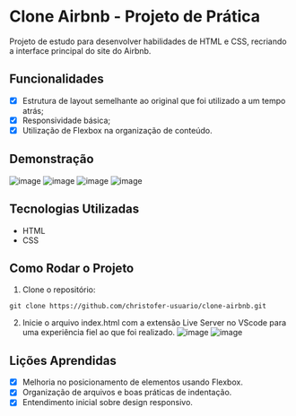 # Clone Airbnb - Projeto de Prática

Projeto de estudo para desenvolver habilidades de HTML e CSS, recriando a interface principal do site do Airbnb.

## Funcionalidades

- [x] Estrutura de layout semelhante ao original que foi utilizado a um tempo atrás;
- [x] Responsividade básica;
- [x] Utilização de Flexbox na organização de conteúdo.

## Demonstração

![image](https://github.com/user-attachments/assets/239505cd-7fd6-4db8-b1ca-78909e97da87)
![image](https://github.com/user-attachments/assets/d552d5ba-31cf-423e-b5d9-4de38656882a)
![image](https://github.com/user-attachments/assets/e7c5b653-1782-48bd-8047-bd669c032589)
![image](https://github.com/user-attachments/assets/247e2240-311b-43df-9551-514257707b76)

## Tecnologias Utilizadas

- HTML
- CSS

## Como Rodar o Projeto

1. Clone o repositório:
```
git clone https://github.com/christofer-usuario/clone-airbnb.git
```
2. Inicie o arquivo index.html com a extensão Live Server no VScode para uma experiência fiel ao que foi realizado.
   ![image](https://github.com/user-attachments/assets/cb20f841-193c-4400-b246-e673699c5d41)
   ![image](https://github.com/user-attachments/assets/06cc9c56-0cf1-4b48-91b4-6a98e1f1babb)
   
## Lições Aprendidas
    
 - [x] Melhoria no posicionamento de elementos usando Flexbox.
 - [x] Organização de arquivos e boas práticas de indentação.
 - [x] Entendimento inicial sobre design responsivo.
